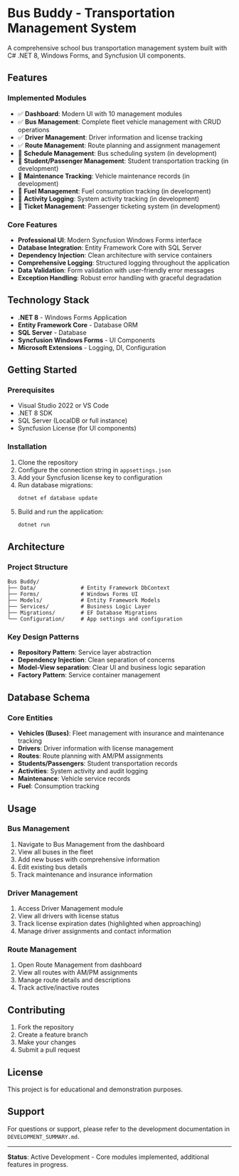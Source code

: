 # Bus Buddy - Transportation Management System

A comprehensive school bus transportation management system built with C# .NET 8, Windows Forms, and Syncfusion UI components.

## Features

### Implemented Modules
- ✅ **Dashboard**: Modern UI with 10 management modules
- ✅ **Bus Management**: Complete fleet vehicle management with CRUD operations
- ✅ **Driver Management**: Driver information and license tracking
- ✅ **Route Management**: Route planning and assignment management
- 🚧 **Schedule Management**: Bus scheduling system (in development)
- 🚧 **Student/Passenger Management**: Student transportation tracking (in development)
- 🚧 **Maintenance Tracking**: Vehicle maintenance records (in development)
- 🚧 **Fuel Management**: Fuel consumption tracking (in development)
- 🚧 **Activity Logging**: System activity tracking (in development)
- 🚧 **Ticket Management**: Passenger ticketing system (in development)

### Core Features
- **Professional UI**: Modern Syncfusion Windows Forms interface
- **Database Integration**: Entity Framework Core with SQL Server
- **Dependency Injection**: Clean architecture with service containers
- **Comprehensive Logging**: Structured logging throughout the application
- **Data Validation**: Form validation with user-friendly error messages
- **Exception Handling**: Robust error handling with graceful degradation

## Technology Stack
- **.NET 8** - Windows Forms Application
- **Entity Framework Core** - Database ORM
- **SQL Server** - Database
- **Syncfusion Windows Forms** - UI Components
- **Microsoft Extensions** - Logging, DI, Configuration

## Getting Started

### Prerequisites
- Visual Studio 2022 or VS Code
- .NET 8 SDK
- SQL Server (LocalDB or full instance)
- Syncfusion License (for UI components)

### Installation
1. Clone the repository
2. Configure the connection string in `appsettings.json`
3. Add your Syncfusion license key to configuration
4. Run database migrations:
   ```bash
   dotnet ef database update
   ```
5. Build and run the application:
   ```bash
   dotnet run
   ```

## Architecture

### Project Structure
```
Bus Buddy/
├── Data/              # Entity Framework DbContext
├── Forms/             # Windows Forms UI
├── Models/            # Entity Framework Models
├── Services/          # Business Logic Layer
├── Migrations/        # EF Database Migrations
└── Configuration/     # App settings and configuration
```

### Key Design Patterns
- **Repository Pattern**: Service layer abstraction
- **Dependency Injection**: Clean separation of concerns
- **Model-View separation**: Clear UI and business logic separation
- **Factory Pattern**: Service container management

## Database Schema

### Core Entities
- **Vehicles (Buses)**: Fleet management with insurance and maintenance tracking
- **Drivers**: Driver information with license management
- **Routes**: Route planning with AM/PM assignments
- **Students/Passengers**: Student transportation records
- **Activities**: System activity and audit logging
- **Maintenance**: Vehicle service records
- **Fuel**: Consumption tracking

## Usage

### Bus Management
1. Navigate to Bus Management from the dashboard
2. View all buses in the fleet
3. Add new buses with comprehensive information
4. Edit existing bus details
5. Track maintenance and insurance information

### Driver Management
1. Access Driver Management module
2. View all drivers with license status
3. Track license expiration dates (highlighted when approaching)
4. Manage driver assignments and contact information

### Route Management
1. Open Route Management from dashboard
2. View all routes with AM/PM assignments
3. Manage route details and descriptions
4. Track active/inactive routes

## Contributing
1. Fork the repository
2. Create a feature branch
3. Make your changes
4. Submit a pull request

## License
This project is for educational and demonstration purposes.

## Support
For questions or support, please refer to the development documentation in `DEVELOPMENT_SUMMARY.md`.

---

**Status**: Active Development - Core modules implemented, additional features in progress.

